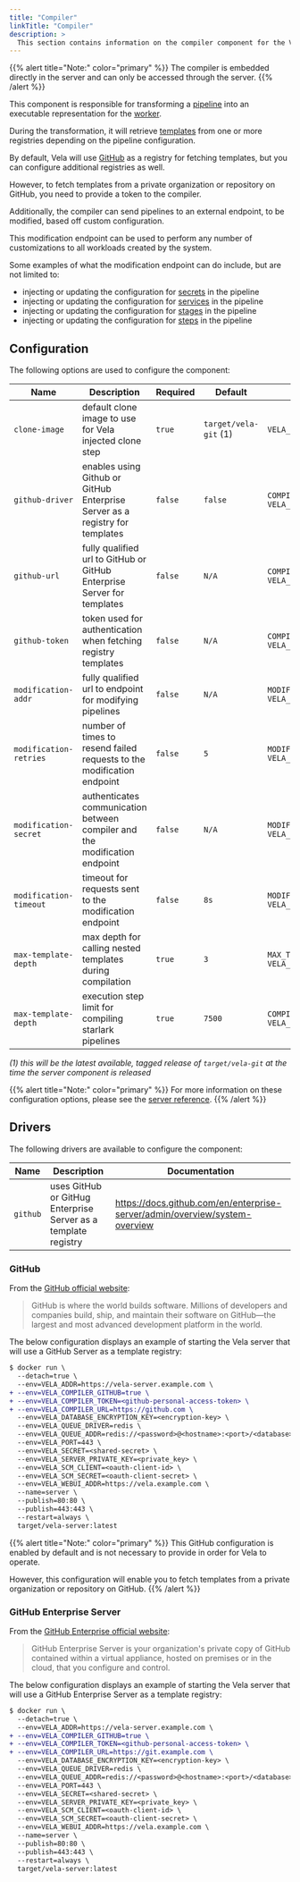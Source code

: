 ```yaml
---
title: "Compiler"
linkTitle: "Compiler"
description: >
  This section contains information on the compiler component for the Vela server.
---
```


{{% alert title="Note:" color="primary" %}}
The compiler is embedded directly in the server and can only be accessed through the server.
{{% /alert %}}

This component is responsible for transforming a [pipeline](/docs/tour/) into an executable representation for the [worker](/docs/installation/worker/).

During the transformation, it will retrieve [templates](/docs/tour/templates/) from one or more registries depending on the pipeline configuration.

By default, Vela will use [GitHub](https://github.com/) as a registry for fetching templates, but you can configure additional registries as well.

However, to fetch templates from a private organization or repository on GitHub, you need to provide a token to the compiler.

Additionally, the compiler can send pipelines to an external endpoint, to be modified, based off custom configuration.

This modification endpoint can be used to perform any number of customizations to all workloads created by the system.

Some examples of what the modification endpoint can do include, but are not limited to:

* injecting or updating the configuration for [secrets](/docs/tour/secrets/) in the pipeline
* injecting or updating the configuration for [services](/docs/tour/services/) in the pipeline
* injecting or updating the configuration for [stages](/docs/tour/stages/) in the pipeline
* injecting or updating the configuration for [steps](/docs/tour/steps/) in the pipeline

## Configuration

The following options are used to configure the component:

| Name                   | Description                                                                     | Required | Default               | Environment Variables                                   |
| ---------------------- | ------------------------------------------------------------------------------- | -------- | --------------------- | ------------------------------------------------------- |
| `clone-image`          | default clone image to use for Vela injected clone step                         | `true`   | `target/vela-git` (1) | `VELA_CLONE_IMAGE`                                      |
| `github-driver`        | enables using Github or GitHub Enterprise Server as a registry for templates    | `false`  | `false`               | `COMPILER_GITHUB`<br>`VELA_COMPILER_GITHUB`             |
| `github-url`           | fully qualified url to GitHub or GitHub Enterprise Server for templates         | `false`  | `N/A`                 | `COMPILER_GITHUB_URL`<br>`VELA_COMPILER_GITHUB_URL`     |
| `github-token`         | token used for authentication when fetching registry templates                  | `false`  | `N/A`                 | `COMPILER_GITHUB_TOKEN`<br>`VELA_COMPILER_GITHUB_TOKEN` |
| `modification-addr`    | fully qualified url to endpoint for modifying pipelines                         | `false`  | `N/A`                 | `MODIFICATION_ADDR`<br>`VELA_MODIFICATION_ADDR`         |
| `modification-retries` | number of times to resend failed requests to the modification endpoint          | `false`  | `5`                   | `MODIFICATION_RETRIES`<br>`VELA_MODIFICATION_RETRIES`   |
| `modification-secret`  | authenticates communication between compiler and the modification endpoint      | `false`  | `N/A`                 | `MODIFICATION_SECRET`<br>`VELA_MODIFICATION_SECRET`     |
| `modification-timeout` | timeout for requests sent to the modification endpoint                          | `false`  | `8s`                  | `MODIFICATION_TIMEOUT`<br>`VELA_MODIFICATION_TIMEOUT`   |
| `max-template-depth`   | max depth for calling nested templates during compilation                       | `true`   | `3`                   | `MAX_TEMPLATE_DEPTH`<br>`VELA_MAX_TEMPLATE_DEPTH`       |
| `max-template-depth`   | execution step limit for compiling starlark pipelines                       | `true`   | `7500`                   | `COMPILER_STARLARK_EXEC_LIMIT`<br>`VELA_COMPILER_STARLARK_EXEC_LIMIT`       |

_(1) this will be the latest available, tagged release of `target/vela-git` at the time the server component is released_

{{% alert title="Note:" color="primary" %}}
For more information on these configuration options, please see the [server reference](/docs/installation/server/reference/).
{{% /alert %}}

## Drivers

The following drivers are available to configure the component:

| Name     | Description                                                    | Documentation                                                               |
| -------- | -------------------------------------------------------------- | --------------------------------------------------------------------------- |
| `github` | uses GitHub or GitHug Enterprise Server as a template registry | https://docs.github.com/en/enterprise-server/admin/overview/system-overview |

### GitHub

From the [GitHub official website](https://github.com/about/):

> GitHub is where the world builds software. Millions of developers and companies build, ship, and maintain their software on GitHub—the largest and most advanced development platform in the world.

The below configuration displays an example of starting the Vela server that will use a GitHub Server as a template registry:

```diff
$ docker run \
  --detach=true \
  --env=VELA_ADDR=https://vela-server.example.com \
+ --env=VELA_COMPILER_GITHUB=true \
+ --env=VELA_COMPILER_TOKEN=<github-personal-access-token> \
+ --env=VELA_COMPILER_URL=https://github.com \
  --env=VELA_DATABASE_ENCRYPTION_KEY=<encryption-key> \
  --env=VELA_QUEUE_DRIVER=redis \
  --env=VELA_QUEUE_ADDR=redis://<password>@<hostname>:<port>/<database> \
  --env=VELA_PORT=443 \
  --env=VELA_SECRET=<shared-secret> \
  --env=VELA_SERVER_PRIVATE_KEY=<private_key> \
  --env=VELA_SCM_CLIENT=<oauth-client-id> \
  --env=VELA_SCM_SECRET=<oauth-client-secret> \
  --env=VELA_WEBUI_ADDR=https://vela.example.com \
  --name=server \
  --publish=80:80 \
  --publish=443:443 \
  --restart=always \
  target/vela-server:latest
```

{{% alert title="Note:" color="primary" %}}
This GitHub configuration is enabled by default and is not necessary to provide in order for Vela to operate.

However, this configuration will enable you to fetch templates from a private organization or repository on GitHub.
{{% /alert %}}

### GitHub Enterprise Server

From the [GitHub Enterprise official website](https://docs.github.com/en/enterprise-server/admin/overview/system-overview):

> GitHub Enterprise Server is your organization's private copy of GitHub contained within a virtual appliance, hosted on premises or in the cloud, that you configure and control.

The below configuration displays an example of starting the Vela server that will use a GitHub Enterprise Server as a template registry:

```diff
$ docker run \
  --detach=true \
  --env=VELA_ADDR=https://vela-server.example.com \
+ --env=VELA_COMPILER_GITHUB=true \
+ --env=VELA_COMPILER_TOKEN=<github-personal-access-token> \
+ --env=VELA_COMPILER_URL=https://git.example.com \
  --env=VELA_DATABASE_ENCRYPTION_KEY=<encryption-key> \
  --env=VELA_QUEUE_DRIVER=redis \
  --env=VELA_QUEUE_ADDR=redis://<password>@<hostname>:<port>/<database> \
  --env=VELA_PORT=443 \
  --env=VELA_SECRET=<shared-secret> \
  --env=VELA_SERVER_PRIVATE_KEY=<private_key> \
  --env=VELA_SCM_CLIENT=<oauth-client-id> \
  --env=VELA_SCM_SECRET=<oauth-client-secret> \
  --env=VELA_WEBUI_ADDR=https://vela.example.com \
  --name=server \
  --publish=80:80 \
  --publish=443:443 \
  --restart=always \
  target/vela-server:latest
```
